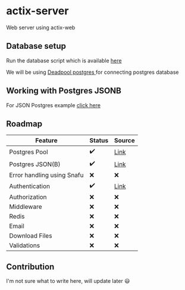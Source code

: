# actix-server
Web server using actix-web

## Database setup
Run the database script which is available [here](https://github.com/saiumesh535/actix-server/blob/master/scripts/sql/init.sql)

We will be using [Deadpool postgres ](https://crates.io/crates/deadpool-postgres) for connecting postgres database


## Working with Postgres JSONB
For JSON Postgres example [click here](https://github.com/saiumesh535/actix-server/tree/master/src/Json)

## Roadmap

| Feature  | Status | Source |
| ------------- | ------------- | ------------- |
| Postgres Pool  | :heavy_check_mark:  | [Link](https://github.com/saiumesh535/actix-server/blob/master/src/main.rs#L15)
| Postgres JSON(B)  | :heavy_check_mark:  | [Link](https://github.com/saiumesh535/actix-server/tree/master/src/Json) |
| Error handling using Snafu | :x:  | :x: |
| Authentication | :heavy_check_mark:  | [Link](https://github.com/saiumesh535/actix-server/pull/6) |
| Authorization | :x:  | :x: |
| Middleware | :x:  | :x: |
| Redis | :x:  | :x: |
| Email | :x:  | :x: |
| Download Files | :x:  | :x: |
| Validations | :x:  | :x: |

## Contribution
I'm not sure what to write here, will update later :smiley:
